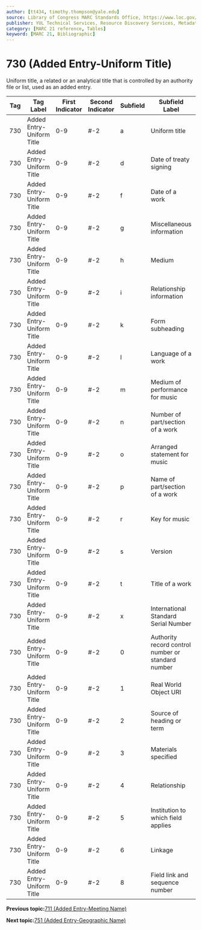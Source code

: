 ```yaml
---
author: [tt434, timothy.thompson@yale.edu]
source: Library of Congress MARC Standards Office, https://www.loc.gov/marc/bibliographic/bd730.html
publisher: YUL Technical Services, Resource Discovery Services, Metadata Services Unit
category: [MARC 21 reference, Tables]
keyword: [MARC 21, Bibliographic]
---
```


# 730 \(Added Entry-Uniform Title\)

Uniform title, a related or an analytical title that is controlled by an authority file or list, used as an added entry.

|Tag|Tag Label|First Indicator|Second Indicator|Subfield|Subfield Label|Repeatable|
|---|---------|---------------|----------------|--------|--------------|----------|
|730|Added Entry-Uniform Title|0-9|\#-2|a|Uniform title|F|
|730|Added Entry-Uniform Title|0-9|\#-2|d|Date of treaty signing|T|
|730|Added Entry-Uniform Title|0-9|\#-2|f|Date of a work|F|
|730|Added Entry-Uniform Title|0-9|\#-2|g|Miscellaneous information|T|
|730|Added Entry-Uniform Title|0-9|\#-2|h|Medium|F|
|730|Added Entry-Uniform Title|0-9|\#-2|i|Relationship information|T|
|730|Added Entry-Uniform Title|0-9|\#-2|k|Form subheading|T|
|730|Added Entry-Uniform Title|0-9|\#-2|l|Language of a work|F|
|730|Added Entry-Uniform Title|0-9|\#-2|m|Medium of performance for music|T|
|730|Added Entry-Uniform Title|0-9|\#-2|n|Number of part/section of a work|T|
|730|Added Entry-Uniform Title|0-9|\#-2|o|Arranged statement for music|F|
|730|Added Entry-Uniform Title|0-9|\#-2|p|Name of part/section of a work|T|
|730|Added Entry-Uniform Title|0-9|\#-2|r|Key for music|F|
|730|Added Entry-Uniform Title|0-9|\#-2|s|Version|T|
|730|Added Entry-Uniform Title|0-9|\#-2|t|Title of a work|F|
|730|Added Entry-Uniform Title|0-9|\#-2|x|International Standard Serial Number|F|
|730|Added Entry-Uniform Title|0-9|\#-2|0|Authority record control number or standard number|T|
|730|Added Entry-Uniform Title|0-9|\#-2|1|Real World Object URI|T|
|730|Added Entry-Uniform Title|0-9|\#-2|2|Source of heading or term|F|
|730|Added Entry-Uniform Title|0-9|\#-2|3|Materials specified|F|
|730|Added Entry-Uniform Title|0-9|\#-2|4|Relationship|T|
|730|Added Entry-Uniform Title|0-9|\#-2|5|Institution to which field applies|F|
|730|Added Entry-Uniform Title|0-9|\#-2|6|Linkage|F|
|730|Added Entry-Uniform Title|0-9|\#-2|8|Field link and sequence number|T|

**Previous topic:**[711 \(Added Entry-Meeting Name\)](../tables/711_bib_table.md)

**Next topic:**[751 \(Added Entry-Geographic Name\)](../tables/751_bib_table.md)

